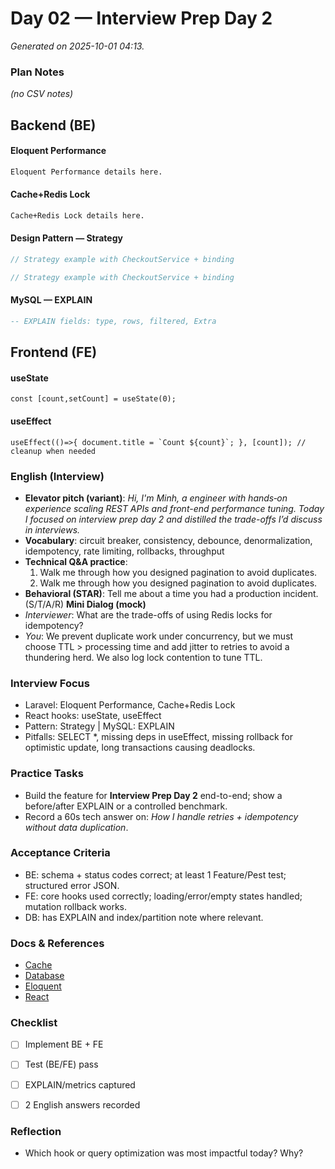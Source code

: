 # Day 02 — Interview Prep Day 2

_Generated on 2025-10-01 04:13._

### Plan Notes
_(no CSV notes)_

## Backend (BE)

#### Eloquent Performance
```txt
Eloquent Performance details here.
```

#### Cache+Redis Lock
```txt
Cache+Redis Lock details here.
```

#### Design Pattern — Strategy
```php
// Strategy example with CheckoutService + binding
```
```php
// Strategy example with CheckoutService + binding
```

#### MySQL — EXPLAIN
```sql
-- EXPLAIN fields: type, rows, filtered, Extra
```

## Frontend (FE)

#### useState
```tsx
const [count,setCount] = useState(0);
```

#### useEffect
```tsx
useEffect(()=>{ document.title = `Count ${count}`; }, [count]); // cleanup when needed
```

### English (Interview)
- **Elevator pitch (variant)**: *Hi, I'm Minh, a engineer with hands‑on experience scaling REST APIs and front-end performance tuning. Today I focused on interview prep day 2 and distilled the trade-offs I’d discuss in interviews.*
- **Vocabulary**: circuit breaker, consistency, debounce, denormalization, idempotency, rate limiting, rollbacks, throughput
- **Technical Q&A practice**:  
  1) Walk me through how you designed pagination to avoid duplicates.  
  2) Walk me through how you designed pagination to avoid duplicates.
- **Behavioral (STAR)**: Tell me about a time you had a production incident. (S/T/A/R)
**Mini Dialog (mock)**
- *Interviewer*: What are the trade-offs of using Redis locks for idempotency?
- *You*: We prevent duplicate work under concurrency, but we must choose TTL > processing time and add jitter to retries to avoid a thundering herd. We also log lock contention to tune TTL.



### Interview Focus
- Laravel: Eloquent Performance, Cache+Redis Lock
- React hooks: useState, useEffect
- Pattern: Strategy | MySQL: EXPLAIN
- Pitfalls: SELECT *, missing deps in useEffect, missing rollback for optimistic update, long transactions causing deadlocks.


### Practice Tasks
- Build the feature for **Interview Prep Day 2** end-to-end; show a before/after EXPLAIN or a controlled benchmark.
- Record a 60s tech answer on: *How I handle retries + idempotency without data duplication*. 


### Acceptance Criteria
- BE: schema + status codes correct; at least 1 Feature/Pest test; structured error JSON.
- FE: core hooks used correctly; loading/error/empty states handled; mutation rollback works.
- DB: has EXPLAIN and index/partition note where relevant.


### Docs & References
- [Cache](https://laravel.com/docs/cache)
- [Database](https://dev.mysql.com/doc/)
- [Eloquent](https://laravel.com/docs/eloquent)
- [React](https://react.dev/learn)

### Checklist
- [ ] Implement BE + FE
- [ ] Test (BE/FE) pass
- [ ] EXPLAIN/metrics captured
- [ ] 2 English answers recorded


### Reflection
- Which hook or query optimization was most impactful today? Why?